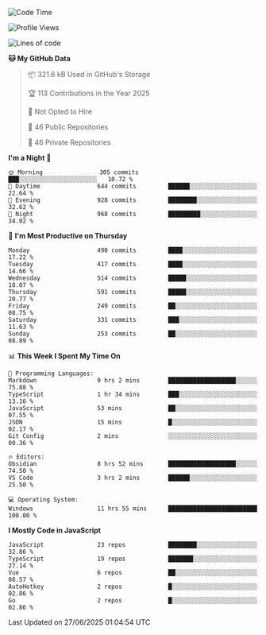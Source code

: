 <!--START_SECTION:waka-->
![Code Time](http://img.shields.io/badge/Code%20Time-964%20hrs%2021%20mins-blue)

![Profile Views](http://img.shields.io/badge/Profile%20Views-1-blue)

![Lines of code](https://img.shields.io/badge/From%20Hello%20World%20I%27ve%20Written-1.7%20million%20lines%20of%20code-blue)

**🐱 My GitHub Data** 

> 📦 321.6 kB Used in GitHub's Storage 
 > 
> 🏆 113 Contributions in the Year 2025
 > 
> 🚫 Not Opted to Hire
 > 
> 📜 46 Public Repositories 
 > 
> 🔑 46 Private Repositories 
 > 
**I'm a Night 🦉** 

```text
🌞 Morning                305 commits         ███░░░░░░░░░░░░░░░░░░░░░░   10.72 % 
🌆 Daytime                644 commits         ██████░░░░░░░░░░░░░░░░░░░   22.64 % 
🌃 Evening                928 commits         ████████░░░░░░░░░░░░░░░░░   32.62 % 
🌙 Night                  968 commits         █████████░░░░░░░░░░░░░░░░   34.02 % 
```
📅 **I'm Most Productive on Thursday** 

```text
Monday                   490 commits         ████░░░░░░░░░░░░░░░░░░░░░   17.22 % 
Tuesday                  417 commits         ████░░░░░░░░░░░░░░░░░░░░░   14.66 % 
Wednesday                514 commits         █████░░░░░░░░░░░░░░░░░░░░   18.07 % 
Thursday                 591 commits         █████░░░░░░░░░░░░░░░░░░░░   20.77 % 
Friday                   249 commits         ██░░░░░░░░░░░░░░░░░░░░░░░   08.75 % 
Saturday                 331 commits         ███░░░░░░░░░░░░░░░░░░░░░░   11.63 % 
Sunday                   253 commits         ██░░░░░░░░░░░░░░░░░░░░░░░   08.89 % 
```


📊 **This Week I Spent My Time On** 

```text
💬 Programming Languages: 
Markdown                 9 hrs 2 mins        ███████████████████░░░░░░   75.88 % 
TypeScript               1 hr 34 mins        ███░░░░░░░░░░░░░░░░░░░░░░   13.16 % 
JavaScript               53 mins             ██░░░░░░░░░░░░░░░░░░░░░░░   07.55 % 
JSON                     15 mins             █░░░░░░░░░░░░░░░░░░░░░░░░   02.17 % 
Git Config               2 mins              ░░░░░░░░░░░░░░░░░░░░░░░░░   00.36 % 

🔥 Editors: 
Obsidian                 8 hrs 52 mins       ███████████████████░░░░░░   74.50 % 
VS Code                  3 hrs 2 mins        ██████░░░░░░░░░░░░░░░░░░░   25.50 % 

💻 Operating System: 
Windows                  11 hrs 55 mins      █████████████████████████   100.00 % 
```

**I Mostly Code in JavaScript** 

```text
JavaScript               23 repos            ████████░░░░░░░░░░░░░░░░░   32.86 % 
TypeScript               19 repos            ███████░░░░░░░░░░░░░░░░░░   27.14 % 
Vue                      6 repos             ██░░░░░░░░░░░░░░░░░░░░░░░   08.57 % 
AutoHotkey               2 repos             █░░░░░░░░░░░░░░░░░░░░░░░░   02.86 % 
Go                       2 repos             █░░░░░░░░░░░░░░░░░░░░░░░░   02.86 % 
```




 Last Updated on 27/06/2025 01:04:54 UTC
<!--END_SECTION:waka-->
